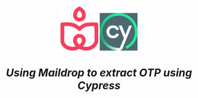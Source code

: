 <p align="center">
    <img src="./maildrop.png" width=100/>
    <img src="./cypress-icon.jpeg" width=100/>
</p>
<h1 align="center"><i> Using Maildrop to extract OTP using Cypress </i></h1>